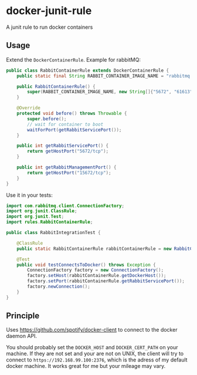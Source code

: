 # docker-junit-rule

A junit rule to run docker containers

## Usage

Extend the `DockerContainerRule`. Example for rabbitMQ:

```java
public class RabbitContainerRule extends DockerContainerRule {
    public static final String RABBIT_CONTAINER_IMAGE_NAME = "rabbitmq:management";

    public RabbitContainerRule() {
        super(RABBIT_CONTAINER_IMAGE_NAME, new String[]{"5672", "61613", "15672"});
    }

    @Override
    protected void before() throws Throwable {
        super.before();
        // wait for container to boot
        waitForPort(getRabbitServicePort());
    }

    public int getRabbitServicePort() {
        return getHostPort("5672/tcp");
    }

    public int getRabbitManagementPort() {
        return getHostPort("15672/tcp");
    }
}
```

Use it in your tests:

```java
import com.rabbitmq.client.ConnectionFactory;
import org.junit.ClassRule;
import org.junit.Test;
import rules.RabbitContainerRule;

public class RabbitIntegrationTest {

    @ClassRule
    public static RabbitContainerRule rabbitContainerRule = new RabbitContainerRule();

    @Test
    public void testConnectsToDocker() throws Exception {
        ConnectionFactory factory = new ConnectionFactory();
        factory.setHost(rabbitContainerRule.getDockerHost());
        factory.setPort(rabbitContainerRule.getRabbitServicePort());
        factory.newConnection();
    }
}
```

## Principle

Uses https://github.com/spotify/docker-client to connect to the docker daemon API.

You should probably set the `DOCKER_HOST` and `DOCKER_CERT_PATH` on your machine.
If they are not set and your are not on UNIX, the client will try to connect to `https://192.168.99.100:2376`,
which is the adress of my default docker machine.
It works great for me but your mileage may vary.
